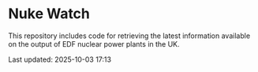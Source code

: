 # Nuke Watch

This repository includes code for retrieving the latest information available on the output of EDF nuclear power plants in the UK.

Last updated: 2025-10-03 17:13